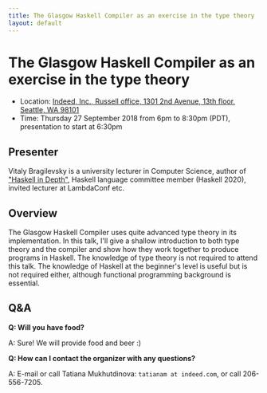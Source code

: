 ```yaml
---
title: The Glasgow Haskell Compiler as an exercise in the type theory
layout: default
---
```

# The Glasgow Haskell Compiler as an exercise in the type theory

* Location: [Indeed, Inc., Russell office, 1301 2nd Avenue, 13th floor, Seattle, WA 98101][location]
* Time: Thursday 27 September 2018 from 6pm to 8:30pm (PDT), presentation to start at 6:30pm

## Presenter

Vitaly Bragilevsky is a university lecturer in Computer Science, author of ["Haskell in Depth"][haskell-in-depth], Haskell language committee member (Haskell 2020), invited lecturer at LambdaConf etc.

## Overview

The Glasgow Haskell Compiler uses quite advanced type theory in its implementation. In this talk, I'll give a shallow introduction to both type theory and the compiler and show how they work together to produce programs in Haskell. The knowledge of type theory is not required to attend this talk. The knowledge of Haskell at the beginner's level is useful but is not required either, although functional programming background is essential.

## Q&A

**Q: Will you have food?**

A: Sure! We will provide food and beer :)

**Q: How can I contact the organizer with any questions?**

A: E-mail or call Tatiana Mukhutdinova: `tatianam at indeed.com`, or call 206-556-7205.

[haskell-in-depth]: https://www.manning.com/books/haskell-in-depth
[location]: https://goo.gl/pny5GK
